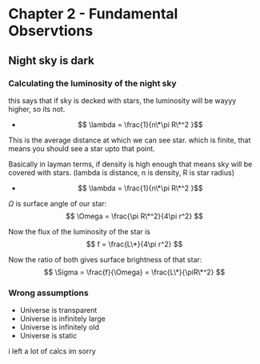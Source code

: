 # Chapter 2 - Fundamental Observtions

## Night sky is dark

### Calculating the luminosity of the night sky

this says that if sky is decked with stars, the luminosity will be wayyy higher,
so its not.

- $$ \lambda = \frac{1}{n\*\pi R\*^2 }$$

This is the average distance at which we can see star. which is finite, that
means you should see a star upto that point.

Basically in layman terms, if density is high enough that means sky will be
covered with stars. (lambda is distance, n is density, R is star radius)

- $$ \lambda = \frac{1}{n\*\pi R\*^2 }$$

$\Omega$ is surface angle of our star:
$$ \Omega = \frac{\pi R\*^2}{4\pi r^2} $$

Now the flux of the luminosity of the star is
$$ f = \frac{L\*}{4\pi r^2} $$

Now the ratio of both gives surface brightness of that star:
$$ \Sigma = \frac{f}{\Omega} = \frac{L\*}{\piR\*^2} $$

### Wrong assumptions

- Universe is transparent
- Universe is infinitely large
- Universe is infinitely old
- Universe is static

i left a lot of calcs im sorry
